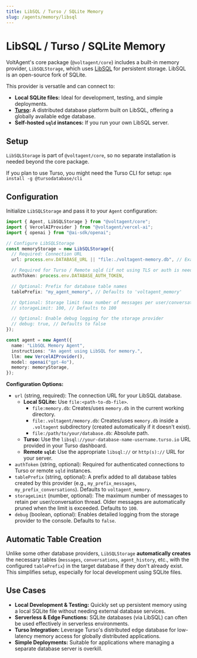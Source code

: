 ```yaml
---
title: LibSQL / Turso / SQLite Memory
slug: /agents/memory/libsql
---
```


# LibSQL / Turso / SQLite Memory

VoltAgent's core package (`@voltagent/core`) includes a built-in memory provider, `LibSQLStorage`, which uses [LibSQL](https://github.com/tursodatabase/libsql) for persistent storage. LibSQL is an open-source fork of SQLite.

This provider is versatile and can connect to:

- **Local SQLite files:** Ideal for development, testing, and simple deployments.
- **[Turso](https://turso.tech/):** A distributed database platform built on LibSQL, offering a globally available edge database.
- **Self-hosted `sqld` instances:** If you run your own LibSQL server.

## Setup

`LibSQLStorage` is part of `@voltagent/core`, so no separate installation is needed beyond the core package.

If you plan to use Turso, you might need the Turso CLI for setup: `npm install -g @tursodatabase/cli`

## Configuration

Initialize `LibSQLStorage` and pass it to your `Agent` configuration:

```typescript
import { Agent, LibSQLStorage } from "@voltagent/core";
import { VercelAIProvider } from "@voltagent/vercel-ai";
import { openai } from "@ai-sdk/openai";

// Configure LibSQLStorage
const memoryStorage = new LibSQLStorage({
  // Required: Connection URL
  url: process.env.DATABASE_URL || "file:./voltagent-memory.db", // Example: Env var for Turso, fallback to local file

  // Required for Turso / Remote sqld (if not using TLS or auth is needed)
  authToken: process.env.DATABASE_AUTH_TOKEN,

  // Optional: Prefix for database table names
  tablePrefix: "my_agent_memory", // Defaults to 'voltagent_memory'

  // Optional: Storage limit (max number of messages per user/conversation)
  // storageLimit: 100, // Defaults to 100

  // Optional: Enable debug logging for the storage provider
  // debug: true, // Defaults to false
});

const agent = new Agent({
  name: "LibSQL Memory Agent",
  instructions: "An agent using LibSQL for memory.",
  llm: new VercelAIProvider(),
  model: openai("gpt-4o"),
  memory: memoryStorage,
});
```

**Configuration Options:**

- `url` (string, required): The connection URL for your LibSQL database.
  - **Local SQLite:** Use `file:<path-to-db-file>`.
    - `file:memory.db`: Creates/uses `memory.db` in the current working directory.
    - `file:.voltagent/memory.db`: Creates/uses `memory.db` inside a `.voltagent` subdirectory (created automatically if it doesn't exist).
    - `file:/path/to/your/database.db`: Absolute path.
  - **Turso:** Use the `libsql://your-database-name-username.turso.io` URL provided in your Turso dashboard.
  - **Remote `sqld`:** Use the appropriate `libsql://` or `http(s)://` URL for your server.
- `authToken` (string, optional): Required for authenticated connections to Turso or remote `sqld` instances.
- `tablePrefix` (string, optional): A prefix added to all database tables created by this provider (e.g., `my_prefix_messages`, `my_prefix_conversations`). Defaults to `voltagent_memory`.
- `storageLimit` (number, optional): The maximum number of messages to retain per user/conversation thread. Older messages are automatically pruned when the limit is exceeded. Defaults to `100`.
- `debug` (boolean, optional): Enables detailed logging from the storage provider to the console. Defaults to `false`.

## Automatic Table Creation

Unlike some other database providers, `LibSQLStorage` **automatically creates** the necessary tables (`messages`, `conversations`, `agent_history`, etc., with the configured `tablePrefix`) in the target database if they don't already exist. This simplifies setup, especially for local development using SQLite files.

## Use Cases

- **Local Development & Testing:** Quickly set up persistent memory using a local SQLite file without needing external database services.
- **Serverless & Edge Functions:** SQLite databases (via LibSQL) can often be used effectively in serverless environments.
- **Turso Integration:** Leverage Turso's distributed edge database for low-latency memory access for globally distributed applications.
- **Simple Deployments:** Suitable for applications where managing a separate database server is overkill.
